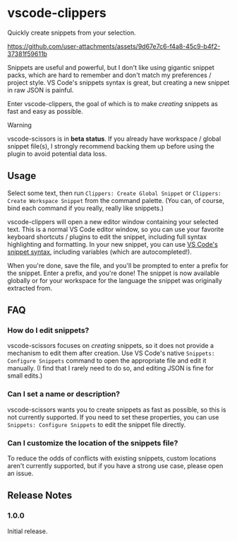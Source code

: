 # vscode-clippers

Quickly create snippets from your selection.

https://github.com/user-attachments/assets/9d67e7c6-f4a8-45c9-b4f2-37381f59611b

Snippets are useful and powerful, but I don't like using gigantic snippet packs, which are hard to remember and don't match my preferences / project style. VS Code's snippets syntax is great, but creating a new snippet in raw JSON is painful.

Enter vscode-clippers, the goal of which is to make _creating_ snippets as fast and easy as possible.

> [!WARNING]
> vscode-scissors is in **beta status**. If you already have workspace / global snippet file(s), I strongly recommend backing them up before using the plugin to avoid potential data loss.

## Usage

Select some text, then run `Clippers: Create Global Snippet` or `Clippers: Create Workspace Snippet` from the command palette. (You can, of course, bind each command if you really, really like snippets.)

vscode-clippers will open a new editor window containing your selected text. This is a normal VS Code editor window, so you can use your favorite keyboard shortcuts / plugins to edit the snippet, including full syntax highlighting and formatting. In your new snippet, you can use [VS Code's snippet syntax](https://code.visualstudio.com/docs/editor/userdefinedsnippets#_snippet-syntax), including variables (which are autocompleted!).

When you're done, save the file, and you'll be prompted to enter a prefix for the snippet. Enter a prefix, and you're done! The snippet is now available globally or for your workspace for the language the snippet was originally extracted from.

## FAQ

### How do I edit snippets?

vscode-scissors focuses on _creating_ snippets, so it does not provide a mechanism to edit them after creation. Use VS Code's native `Snippets: Configure Snippets` command to open the appropriate file and edit it manually. (I find that I rarely need to do so, and editing JSON is fine for small edits.)

### Can I set a name or description?

vscode-scissors wants you to create snippets as fast as possible, so this is not currently supported. If you need to set these properties, you can use `Snippets: Configure Snippets` to edit the snippet file directly.

### Can I customize the location of the snippets file?

To reduce the odds of conflicts with existing snippets, custom locations aren't currently supported, but if you have a strong use case, please open an issue.

## Release Notes

### 1.0.0

Initial release.

